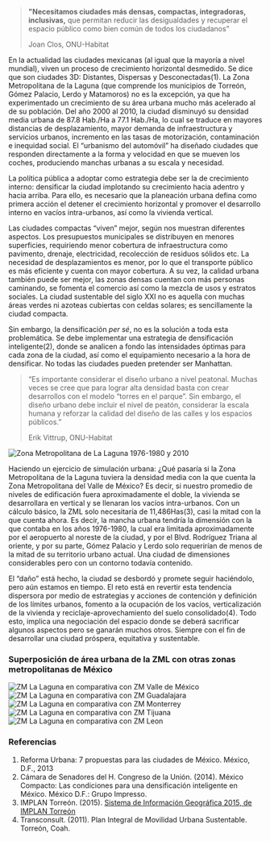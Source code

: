 
> **"Necesitamos ciudades más densas, compactas, integradoras, inclusivas,** que permitan reducir las desigualdades y recuperar el espacio público como bien común de todos los ciudadanos"
>
> Joan Clos, ONU-Habitat

En la actualidad las ciudades mexicanas (al igual que la mayoría a nivel mundial), viven un proceso de crecimiento horizontal desmedido. Se dice que son ciudades 3D: Distantes, Dispersas y Desconectadas(1). La Zona Metropolitana de la Laguna (que comprende los municipios de Torreón, Gómez Palacio, Lerdo y Matamoros) no es la excepción, ya que ha experimentado un crecimiento de su área urbana mucho más acelerado al de su población. Del año 2000 al 2010, la ciudad disminuyó su densidad media urbana de 87.8 Hab./Ha a 77.1 Hab./Ha, lo cual se traduce en mayores distancias de desplazamiento, mayor demanda de infraestructura y servicios urbanos, incremento en las tasas de motorización, contaminación e inequidad social. El “urbanismo del automóvil” ha diseñado ciudades que responden directamente a la forma y velocidad en que se mueven los coches, produciendo manchas urbanas a su escala y necesidad.

La política pública a adoptar como estrategia debe ser la de crecimiento interno: densificar la ciudad implotando su crecimiento hacia adentro y hacia arriba. Para ello, es necesario que la planeación urbana defina como primera acción el detener el crecimiento horizontal y promover el desarrollo interno en vacíos intra-urbanos, así como la vivienda vertical.

Las ciudades compactas “viven” mejor, según nos muestran diferentes aspectos. Los presupuestos municipales se distribuyen en menores superficies, requiriendo menor cobertura de infraestructura como pavimento, drenaje, electricidad, recolección de residuos sólidos etc. La necesidad de desplazamientos es menor, por lo que el transporte público es más eficiente y cuenta con mayor cobertura. A su vez, la calidad urbana también puede ser mejor, las zonas densas cuentan con más personas caminando, se fomenta el comercio así como la mezcla de usos y estratos sociales. La ciudad sustentable del siglo XXI no es aquella con muchas áreas verdes ni azoteas cubiertas con celdas solares; es sencillamente la ciudad compacta.

Sin embargo, la densificación _per sé_, no es la solución a toda esta problemática. Se debe implementar una estrategia de densificación inteligente(2), donde se analicen a fondo las intensidades óptimas para cada zona de la ciudad, así como el equipamiento necesario a la hora de densificar. No todas las ciudades pueden pretender ser Manhattan.

> “Es importante considerar el diseño urbano a nivel peatonal. Muchas veces se cree que para lograr alta  densidad basta con crear desarrollos con el modelo “torres en el parque”. Sin embargo, el diseño urbano  debe incluir el nivel de peatón, considerar la escala humana y reforzar la calidad del diseño de las calles y los espacios públicos.”
>
> Erik Vittrup, ONU-Habitat

<img class="img-responsive" src="la-ciudad-compacta-vive-mejor/01-zml-1976-1980-2010.jpg" alt="Zona Metropolitana de La Laguna 1976-1980 y 2010">

Haciendo un ejercicio de simulación urbana: ¿Qué pasaría si la Zona Metropolitana de la Laguna tuviera la densidad media con la que cuenta la Zona Metropolitana del Valle de México? Es decir, si nuestro promedio de niveles de edificación fuera aproximadamente el doble, la vivienda se desarrollara en vertical y se llenaran los vacíos intra-urbanos. Con un cálculo básico, la ZML solo necesitaría de 11,486Has(3), casi la mitad con la que cuenta ahora. Es decir, la mancha urbana tendría la dimensión con la que contaba en los años 1976-1980, la cual era limitada aproximadamente por el aeropuerto al noreste de la ciudad, y por el Blvd. Rodríguez Triana al oriente, y por su parte, Gómez Palacio y Lerdo solo requerirían de menos de la mitad de su territorio urbano actual. Una ciudad de dimensiones considerables pero con un contorno todavía contenido.

El “daño” está hecho, la ciudad se desbordó y promete seguir haciéndolo, pero aún estamos en tiempo. El reto está en revertir esta tendencia dispersora por medio de estrategias y acciones de contención y definición de los límites urbanos, fomento a la ocupación de los vacíos, verticalización de la vivienda y reciclaje-aprovechamiento del suelo consolidado(4). Todo esto, implica una negociación del espacio donde se deberá sacrificar algunos aspectos pero se ganarán muchos otros. Siempre con el fin de desarrollar una ciudad próspera, equitativa y sustentable.

### Superposición de área urbana de la ZML con otras zonas metropolitanas de México

<img class="img-responsive" style="float:left" src="la-ciudad-compacta-vive-mejor/02-comparativa-valle-de-mexico.jpg" alt="ZM La Laguna en comparativa con ZM Valle de México"> <img class="img-responsive" style="float:left" src="la-ciudad-compacta-vive-mejor/03-comparativa-guadalajara.jpg" alt="ZM La Laguna en comparativa con ZM Guadalajara"> <img class="img-responsive" style="float:left" src="la-ciudad-compacta-vive-mejor/04-comparativa-monterrey.jpg" alt="ZM La Laguna en comparativa con ZM Monterrey"> <img class="img-responsive" style="float:left" src="la-ciudad-compacta-vive-mejor/05-comparativa-tijuana.jpg" alt="ZM La Laguna en comparativa con ZM Tijuana"> <img class="img-responsive" style="float:left" src="la-ciudad-compacta-vive-mejor/06-comparativa-leon.jpg" alt="ZM La Laguna en comparativa con ZM Leon">

<div style="clear:left;"></div>

### Referencias

1. Reforma Urbana: 7 propuestas para las ciudades de México. México, D.F., 2013
2. Cámara de Senadores del H. Congreso de la Unión. (2014). México Compacto: Las condiciones para una densificación inteligente en México. México D.F.: Grupo Impresso.
3. IMPLAN Torreón. (2015). [Sistema de Información Geográfica 2015, de IMPLAN Torreón](http://www.trcimplan.gob.mx/sig-mapas-torreon/index.html)
4. Transconsult. (2011). Plan Integral de Movilidad Urbana Sustentable. Torreón, Coah.
